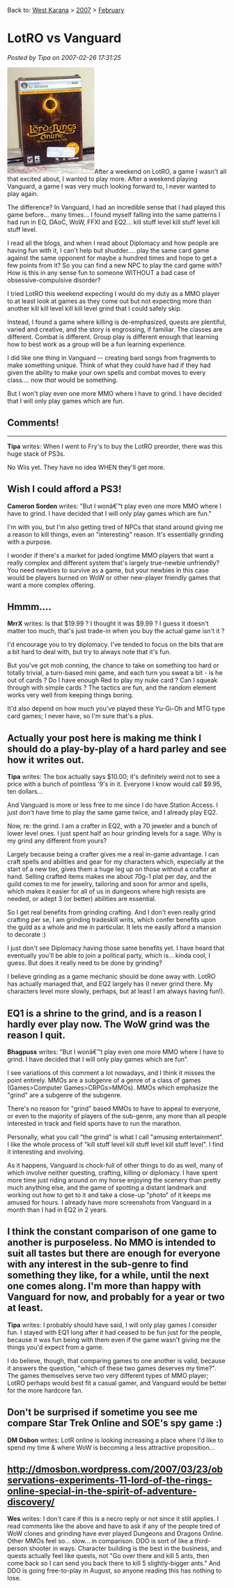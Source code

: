 Back to: [West Karana](/posts/westkarana.md) > [2007](/posts/2007/westkarana.md) > [February](./westkarana.md)
# LotRO vs Vanguard

*Posted by Tipa on 2007-02-26 17:31:25*

![lotr-box.jpg](../../../uploads/2007/02/lotr-box.jpg)After a weekend on LotRO, a game I wasn't all that excited about, I wanted to play more. After a weekend playing Vanguard, a game I was very much looking forward to, I never wanted to play again.

The difference? In Vanguard, I had an incredible sense that I had played this game before... many times... I found myself falling into the same patterns I had run in EQ, DAoC, WoW, FFXI and EQ2... kill stuff level kill stuff level kill stuff level.

I read all the blogs, and when I read about Diplomacy and how people are having fun with it, I can't help but shudder.... play the same card game against the same opponent for maybe a hundred times and hope to get a few points from it? So you can find a new NPC to play the card game with? How is this in any sense fun to someone WITHOUT a bad case of obsessive-compulsive disorder?

I tried LotRO this weekend expecting I would do my duty as a MMO player to at least look at games as they come out but not expecting more than another kill kill level kill kill level grind that I could safely skip.

Instead, I found a game where killing is de-emphasized, quests are plentiful, varied and creative, and the story is engrossing, if familiar. The classes are different. Combat is different. Group play is different enough that learning how to best work as a group will be a fun learning experience.

I did like one thing in Vanguard -- creating bard songs from fragments to make something unique. Think of what they could have had if they had given the ability to make your own spells and combat moves to every class.... now *that* would be something.

But I won't play even one more MMO where I have to grind. I have decided that I will only play games which are fun.
## Comments!
---
**Tipa** writes: When I went to Fry's to buy the LotRO preorder, there was this huge stack of PS3s.

No Wiis yet. They have no idea WHEN they'll get more.

Wish I could afford a PS3!
---
**Cameron Sorden** writes: "But I wonâ€™t play even one more MMO where I have to grind. I have decided that I will only play games which are fun."

I'm with you, but I'm also getting tired of NPCs that stand around giving me a reason to kill things, even an "interesting" reason. It's essentially grinding with a purpose.

I wonder if there's a market for jaded longtime MMO players that want a really complex and different system that's largely true-newbie unfriendly? You need newbies to survive as a game, but your newbies in this case would be players burned on WoW or other new-player friendly games that want a more complex offering.

Hmmm....
---
**MrrX** writes: Is that $19.99 ? I thought it was $9.99 ? I guess it doesn't matter too much, that's just trade-in when you buy the actual game isn't it ?

I'd encourage you to try diplomacy. I've tended to focus on the bits that are a bit hard to deal with, but try to always note that it's fun.

But you've got mob conning, the chance to take on something too hard or totally trivial, a turn-based mini game, and each turn you sweat a bit - is he out of cards ? Do I have enough Red to play my nuke card ? Can I squeak through with simple cards ? The tactics are fun, and the random element works very well from keeping things boring.

It'd also depend on how much you've played these Yu-Gi-Oh and MTG type card games; I never have, so I'm sure that's a plus.

Actually your post here is making me think I should do a play-by-play of a hard parley and see how it writes out.
---
**Tipa** writes: The box actually says $10.00; it's definitely weird not to see a price with a bunch of pointless '9's in it. Everyone I know would call $9.95, ten dollars...

And Vanguard is more or less free to me since I do have Station Access. I just don't have time to play the same game twice, and I already play EQ2.

Now, re: the grind. I am a crafter in EQ2, with a 70 jeweler and a bunch of lower level ones. I just spent half an hour grinding levels for a sage. Why is my grind any different from yours?

Largely because being a crafter gives me a real in-game advantage. I can craft spells and abilities and gear for my characters which, especially at the start of a new tier, gives them a huge leg up on those without a crafter at hand. Selling crafted items makes me about 70g-1 plat per day, and the guild comes to me for jewelry, tailoring and soon for armor and spells, which makes it easier for all of us in dungeons where high resists are needed, or adept 3 (or better) abilities are essential.

So I get real benefits from grinding crafting. And I don't even really grind crafting per se, I am grinding tradeskill writs, which confer benefits upon the guild as a whole and me in particular. It lets me easily afford a mansion to decorate :)

I just don't see Diplomacy having those same benefits yet. I have heard that eventually you'll be able to join a political party, which is... kinda cool, I guess. But does it really need to be done by grinding?

I believe grinding as a game mechanic should be done away with. LotRO has actually managed that, and EQ2 largely has (I never grind there. My characters level more slowly, perhaps, but at least I am always having fun!).

EQ1 is a shrine to the grind, and is a reason I hardly ever play now. The WoW grind was the reason I quit.
---
**Bhagpuss** writes: "But I wonâ€™t play even one more MMO where I have to grind. I have decided that I will only play games which are fun".

I see variations of this comment a lot nowadays, and I think it misses the point entirely. MMOs are a subgenre of a genre of a class of games (Games>Computer Games>CRPGs>MMOs). MMOs which emphasize the "grind" are a subgenre of the subgenre.

There's no reason for "grind" based MMOs to have to appeal to everyone, or even to the majority of players of the sub-genre, any more than all people interested in track and field sports have to run the marathon.

Personally, what you call "the grind" is what I call "amusing entertainment". I like the whole process of "kill stuff level kill stuff level kill stuff level". I find it interesting and involving. 

As it happens, Vanguard is chock-full of other things to do as well, many of which involve neither questing, crafting, killing or diplomacy. I have spent more time just riding around on my horse enjoying the scenery than pretty much anything else, and the game of spotting a distant landmark and working out how to get to it and take a close-up "photo" of it keeps me amused for hours. I already have more screenshots from Vanguard in a month than I had in EQ2 in 2 years.

I think the constant comparison of one game to another is purposeless. No MMO is intended to suit all tastes but there are enough for everyone with any interest in the sub-genre to find something they like, for a while, until the next one comes along. I'm more than happy with Vanguard for now, and probably for a year or two at least.
---
**Tipa** writes: I probably should have said, I will only play games I consider fun. I stayed with EQ1 long after it had ceased to be fun just for the people, because it was fun being with them even if the game wasn't giving me the things you'd expect from a game.

I do believe, though, that comparing games to one another is valid, because it answers the question, "which of these two games deserves my time?". The games themselves serve two very different types of MMO player; LotRO perhaps would best fit a casual gamer, and Vanguard would be better for the more hardcore fan.

Don't be surprised if sometime you see me compare Star Trek Online and SOE's spy game :)
---
**DM Osbon** writes: LotR online is looking increasing a place where I'd like to spend my time & where WoW is becoming a less attractive proposition...

http://dmosbon.wordpress.com/2007/03/23/observations-experiments-11-lord-of-the-rings-online-special-in-the-spirit-of-adventure-discovery/
---
**Wes** writes: I don't care if this is a necro reply or not since it still applies. I read comments like the above and have to ask if any of the people tired of WoW clones and grinding have ever played Dungeons and Dragons Online. Other MMOs feel so... slow... in comparison. DDO is sort of like a third-person shooter in ways. Character building is the best in the business, and quests actually feel like quests, not "Go over there and kill 5 ants, then come back so I can send you back there to kill 5 slightly-bigger ants." And DDO is going free-to-play in August, so anyone reading this has nothing to lose.
